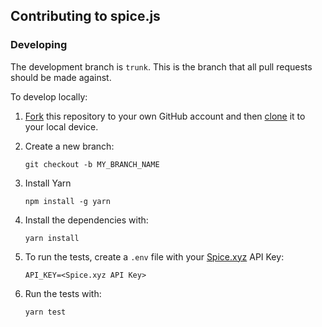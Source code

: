## Contributing to spice.js

### Developing

The development branch is `trunk`. This is the branch that all pull
requests should be made against.

To develop locally:

1. [Fork](https://help.github.com/articles/fork-a-repo/) this repository to your
   own GitHub account and then
   [clone](https://help.github.com/articles/cloning-a-repository/) it to your local device.

2. Create a new branch:

   ```
   git checkout -b MY_BRANCH_NAME
   ```

3. Install Yarn

   ```
   npm install -g yarn
   ```

4. Install the dependencies with:

   ```
   yarn install
   ```

5. To run the tests, create a `.env` file with your [Spice.xyz](https://spice.xyz) API Key:

   ```
   API_KEY=<Spice.xyz API Key>
   ```

6. Run the tests with:

   ```
   yarn test
   ```
